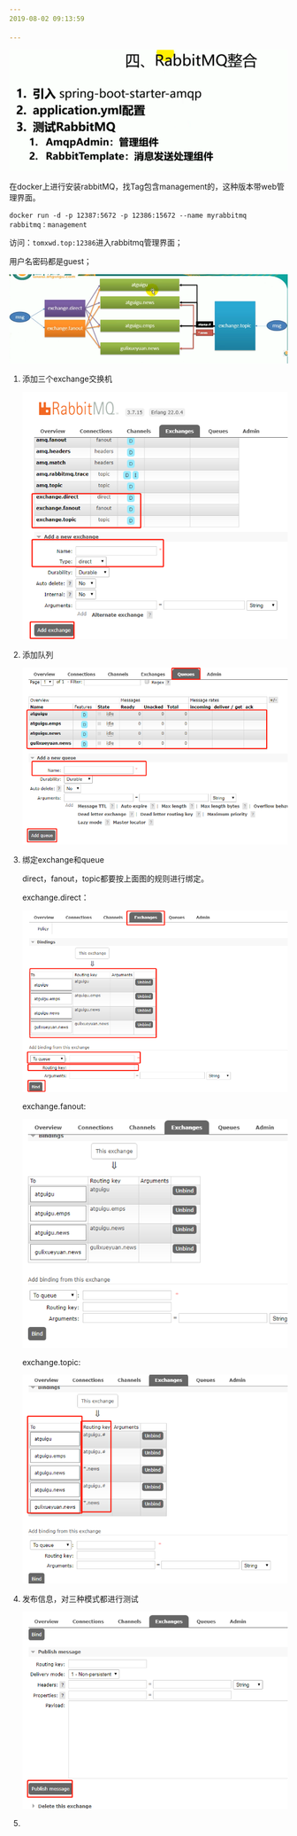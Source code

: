 ```yaml
---
2019-08-02 09:13:59

---
```




![1564708440973](../数据结构/数据结构图解/1564708440973.png)



在docker上进行安装rabbitMQ，找Tag包含management的，这种版本带web管理界面。

```shell
docker run -d -p 12387:5672 -p 12386:15672 --name myrabbitmq rabbitmq：management
```

访问：`tomxwd.top:12386`进入rabbitmq管理界面；

用户名密码都是guest；

![1564708914705](../数据结构/数据结构图解/1564708914705.png)

1. 添加三个exchange交换机

   ![1564709079293](../数据结构/数据结构图解/1564709079293.png)

2. 添加队列

   ![1564709196064](../数据结构/数据结构图解/1564709196064.png)

3. 绑定exchange和queue

   direct，fanout，topic都要按上面图的规则进行绑定。

   exchange.direct：

   ![1564709329296](../数据结构/数据结构图解/1564709329296.png)

   exchange.fanout:

   ![1564709445494](../数据结构/数据结构图解/1564709445494.png)

   exchange.topic:

   ![1564709553091](../数据结构/数据结构图解/1564709553091.png)

4. 发布信息，对三种模式都进行测试

   ![1564709797670](../数据结构/数据结构图解/1564709797670.png)

5. 